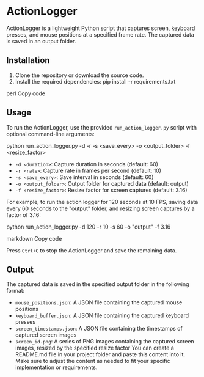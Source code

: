 
# ActionLogger

ActionLogger is a lightweight Python script that captures screen, keyboard presses, and mouse positions at a specified frame rate. The captured data is saved in an output folder.

## Installation

1. Clone the repository or download the source code.
2. Install the required dependencies:
pip install -r requirements.txt

perl
Copy code

## Usage

To run the ActionLogger, use the provided `run_action_logger.py` script with optional command-line arguments:

python run_action_logger.py -d <duration> -r <rate> -s <save_every> -o <output_folder> -f <resize_factor>



- `-d <duration>`: Capture duration in seconds (default: 60)
- `-r <rate>`: Capture rate in frames per second (default: 10)
- `-s <save_every>`: Save interval in seconds (default: 60)
- `-o <output_folder>`: Output folder for captured data (default: output)
- `-f <resize_factor>`: Resize factor for screen captures (default: 3.16)

For example, to run the action logger for 120 seconds at 10 FPS, saving data every 60 seconds to the "output" folder, and resizing screen captures by a factor of 3.16:

python run_action_logger.py -d 120 -r 10 -s 60 -o "output" -f 3.16

markdown
Copy code

Press `Ctrl+C` to stop the ActionLogger and save the remaining data.

## Output

The captured data is saved in the specified output folder in the following format:

- `mouse_positions.json`: A JSON file containing the captured mouse positions
- `keyboard_buffer.json`: A JSON file containing the captured keyboard presses
- `screen_timestamps.json`: A JSON file containing the timestamps of captured screen images
- `screen_id.png`: A series of PNG images containing the captured screen images, resized by the specified resize factor
You can create a README.md file in your project folder and paste this content into it. Make sure to adjust the content as needed to fit your specific implementation or requirements.
